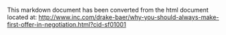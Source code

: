 
This markdown document has been converted from the html document located at:
http://www.inc.com/drake-baer/why-you-should-always-make-first-offer-in-negotiation.html?cid-sf01001
